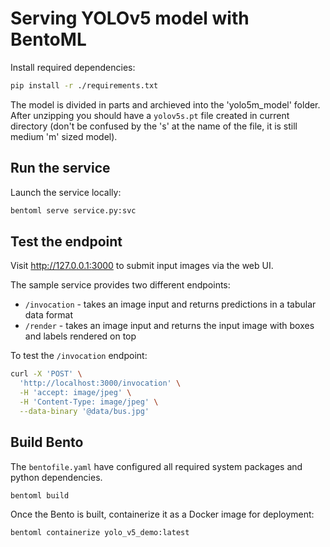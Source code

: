 # Serving YOLOv5 model with BentoML 

Install required dependencies:

```bash
pip install -r ./requirements.txt
```

The model is divided in parts and archieved into the 'yolo5m_model' folder. After unzipping you should have a `yolov5s.pt` file created in current directory (don't be confused by the 's' at the name of the file, it is still medium 'm' sized model).

## Run the service

Launch the service locally:
```bash
bentoml serve service.py:svc
```


## Test the endpoint

Visit http://127.0.0.1:3000 to submit input images via the web UI.

The sample service provides two different endpoints:
* `/invocation` - takes an image input and returns predictions in a tabular data format
* `/render` - takes an image input and returns the input image with boxes and labels rendered on top


To test the `/invocation` endpoint:

```bash
curl -X 'POST' \
  'http://localhost:3000/invocation' \
  -H 'accept: image/jpeg' \
  -H 'Content-Type: image/jpeg' \
  --data-binary '@data/bus.jpg'
```


## Build Bento

The `bentofile.yaml` have configured all required system packages and python dependencies. 

```bash
bentoml build
```

Once the Bento is built, containerize it as a Docker image for deployment:

```bash
bentoml containerize yolo_v5_demo:latest
```
